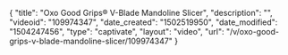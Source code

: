 {
    "title": "Oxo Good Grips&reg; V-Blade Mandoline Slicer",
    "description": "",
    "videoid": "109974347",
    "date_created": "1502519950",
    "date_modified": "1504247456",
    "type": "captivate",
    "layout": "video",
    "url": "\/v\/oxo-good-grips-v-blade-mandoline-slicer\/109974347"
}
